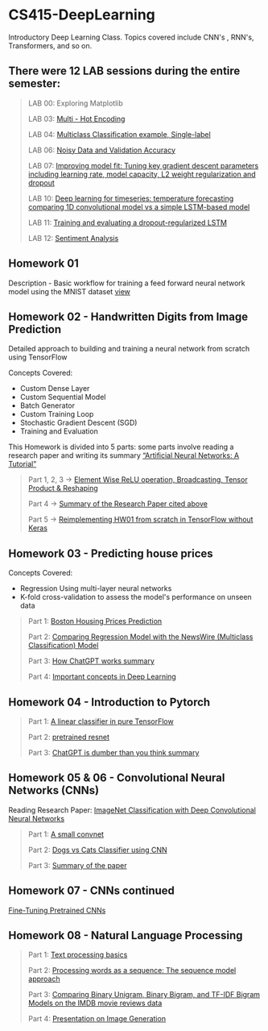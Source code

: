 # CS415-DeepLearning
Introductory Deep Learning Class. Topics covered include CNN's , RNN's, Transformers, and so on.

## There were 12 LAB sessions during the entire semester:

>LAB 00: Exploring Matplotlib
>
>LAB 03: [Multi - Hot Encoding](https://github.com/roshpdl/cs415-deep-learning/blob/main/LABS/LAB%2003/LAB03.ipynb)
>
>LAB 04: [Multiclass Classification example, Single-label](https://github.com/roshpdl/cs415-deep-learning/blob/main/LABS/LAB%2004/LAB04_%20Roshan%20Poudel.ipynb)
>
>LAB 06: [Noisy Data and Validation Accuracy](https://github.com/roshpdl/cs415-deep-learning/blob/main/LABS/LAB%2006/LAB_06_Roshan.ipynb)
>
>LAB 07: [Improving model fit: Tuning key gradient descent parameters including learning rate, model capacity, L2 weight regularization and dropout](https://github.com/roshpdl/cs415-deep-learning/blob/main/LABS/LAB07/LAB07.ipynb)
>
>LAB 10: [Deep learning for timeseries: temperature forecasting comparing 1D convolutional model vs a simple LSTM-based model](https://github.com/roshpdl/cs415-deep-learning/blob/main/LABS/LAB10/LAB_10_.ipynb)
>
>LAB 11: [Training and evaluating a dropout-regularized LSTM](https://github.com/roshpdl/cs415-deep-learning/blob/main/LABS/LAB11/LAB11.ipynb)
>
>LAB 12: [Sentiment Analysis](https://github.com/roshpdl/cs415-deep-learning/blob/main/LABS/LAB12/LAB12.ipynb)

## Homework 01
Description - Basic workflow for training a feed forward neural network model using the MNIST dataset
[view](https://github.com/roshpdl/cs415-deep-learning/blob/main/Homeworks/Homework_07/Homework_7.ipynb)

## Homework 02 - Handwritten Digits from Image Prediction
Detailed approach to building and training a neural network from scratch using TensorFlow

Concepts Covered: 
- Custom Dense Layer
- Custom Sequential Model
- Batch Generator
- Custom Training Loop
- Stochastic Gradient Descent (SGD)
- Training and Evaluation

This Homework is divided into 5 parts: some parts involve reading a research paper and writing its summary [“Artificial Neural Networks: A Tutorial”](https://ieeexplore.ieee.org/document/485891)

> Part 1, 2, 3 -> [Element Wise ReLU operation, Broadcasting, Tensor Product & Reshaping](https://github.com/roshpdl/cs415-deep-learning/blob/main/Homeworks/Homework_2/HW2_upto_part3.ipynb)
> 
> Part 4 -> [Summary of the Research Paper cited above](https://github.com/roshpdl/cs415-deep-learning/blob/main/Homeworks/Homework_2/ANN_summary.pdf)
> 
> Part 5 -> [Reimplementing HW01 from scratch in TensorFlow without Keras](https://github.com/roshpdl/cs415-deep-learning/blob/main/Homeworks/Homework_2/HW2_part5.ipynb)

## Homework 03 - Predicting house prices
Concepts Covered:
- Regression Using multi-layer neural networks
- K-fold cross-validation to assess the model's performance on unseen data

> Part 1: [Boston Housing Prices Prediction](https://github.com/roshpdl/cs415-deep-learning/blob/main/Homeworks/Homework_3/Homework%233P1.ipynb)
> 
> Part 2: [Comparing Regression Model with the NewsWire (Multiclass Classification) Model](https://github.com/roshpdl/cs415-deep-learning/blob/main/Homeworks/Homework_3/HW%233P2.ipynb)
> 
> Part 3: [How ChatGPT works summary](https://github.com/roshpdl/cs415-deep-learning/blob/main/Homeworks/Homework_3/HW%233P3-RP.pdf)
> 
> Part 4: [Important concepts in Deep Learning](https://github.com/roshpdl/cs415-deep-learning/blob/main/Homeworks/Homework_3/ROSHAN%20POUDEL%20-%20HW%233%20Problem%204.pdf)


## Homework 04 - Introduction to Pytorch

>Part 1: [A linear classifier in pure TensorFlow](https://github.com/roshpdl/cs415-deep-learning/blob/main/Homeworks/Homework_4/HW_4P1.ipynb)
>
>Part 2: [pretrained resnet](https://github.com/roshpdl/cs415-deep-learning/blob/main/Homeworks/Homework_4/HW_4P2.ipynb)
>
>Part 3: [ChatGPT is dumber than you think summary](https://github.com/roshpdl/cs415-deep-learning/blob/main/Homeworks/Homework_4/HW_4P3.pdf)


## Homework 05 & 06 - Convolutional Neural Networks (CNNs)

Reading Research Paper: [ImageNet Classification with Deep Convolutional Neural Networks](https://proceedings.neurips.cc/paper/4824-imagenet-classification-with-deep-convolutional-neural-networks.pdf)

> Part 1: [A small convnet](https://github.com/roshpdl/cs415-deep-learning/blob/main/Homeworks/Homework_5_6/Problem1/HW_5_(MNIST_CNN).ipynb)
>
> Part 2: [Dogs vs Cats Classifier using CNN](https://github.com/roshpdl/cs415-deep-learning/blob/main/Homeworks/Homework_5_6/Problem2/HW_5_6_Dogs_vs_Cats_CNN.ipynb)
>
> Part 3: [Summary of the paper](https://github.com/roshpdl/cs415-deep-learning/blob/main/Homeworks/Homework_5_6/Written%20Summary/HW5_6%20CS415.pdf)


## Homework 07 - CNNs continued

[Fine-Tuning Pretrained CNNs](https://github.com/roshpdl/cs415-deep-learning/blob/main/Homeworks/Homework_07/Homework_7.ipynb)

## Homework 08 - Natural Language Processing

> Part 1: [Text processing basics](https://github.com/roshpdl/cs415-deep-learning/blob/main/Homeworks/Homework_8/Homework%208%20Q1.pdf)
>
> Part 2: [Processing words as a sequence: The sequence model approach](https://github.com/roshpdl/cs415-deep-learning/blob/main/Homeworks/Homework_8/Hw_8_P2_Q3.ipynb)
>
> Part 3: [Comparing Binary Unigram, Binary Bigram, and TF-IDF Bigram Models on the IMDB movie reviews data](https://github.com/roshpdl/cs415-deep-learning/blob/main/Homeworks/Homework_8/LAB12.ipynb)
>
> Part 4: [Presentation on Image Generation](https://github.com/roshpdl/cs415-deep-learning/blob/main/Homeworks/Homework_8/Paper%20Image%20Generation%20Using%20AI.pdf)













